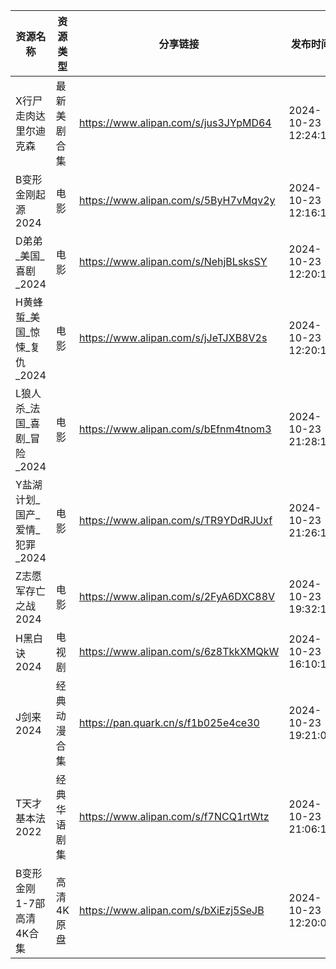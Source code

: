 | 资源名称                | 资源类型   | 分享链接                                 | 发布时间                |
| ------------------- | ------ | ------------------------------------ | ------------------- |
| X行尸走肉达里尔迪克森         | 最新美剧合集 | https://www.alipan.com/s/jus3JYpMD64 | 2024-10-23 12:24:11 |
| B变形金刚起源2024         | 电影     | https://www.alipan.com/s/5ByH7vMqv2y | 2024-10-23 12:16:13 |
| D弟弟_美国_喜剧_2024      | 电影     | https://www.alipan.com/s/NehjBLsksSY | 2024-10-23 12:20:12 |
| H黄蜂蜇_美国_惊悚_复仇_2024  | 电影     | https://www.alipan.com/s/jJeTJXB8V2s | 2024-10-23 12:20:15 |
| L狼人杀_法国_喜剧_冒险_2024  | 电影     | https://www.alipan.com/s/bEfnm4tnom3 | 2024-10-23 21:28:12 |
| Y盐湖计划_国产_爱情_犯罪_2024 | 电影     | https://www.alipan.com/s/TR9YDdRJUxf | 2024-10-23 21:26:17 |
| Z志愿军存亡之战2024        | 电影     | https://www.alipan.com/s/2FyA6DXC88V | 2024-10-23 19:32:12 |
| H黑白诀2024            | 电视剧    | https://www.alipan.com/s/6z8TkkXMQkW | 2024-10-23 16:10:10 |
| J剑来2024             | 经典动漫合集 | https://pan.quark.cn/s/f1b025e4ce30  | 2024-10-23 19:21:00 |
| T天才基本法2022          | 经典华语剧集 | https://www.alipan.com/s/f7NCQ1rtWtz | 2024-10-23 21:06:15 |
| B变形金刚1-7部高清4K合集     | 高清4K原盘 | https://www.alipan.com/s/bXiEzj5SeJB | 2024-10-23 12:20:07 |
